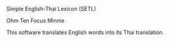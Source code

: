 Simple English-Thai Lexicon (SETL)

Ohm Ten Focus Minnie

This software translates English words into its Thai translation.
